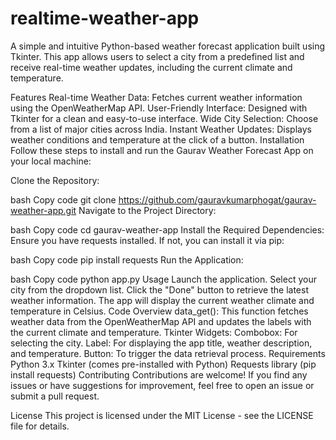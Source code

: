 # realtime-weather-app
A simple and intuitive Python-based weather forecast application built using Tkinter. This app allows users to select a city from a predefined list and receive real-time weather updates, including the current climate and temperature.

Features
Real-time Weather Data: Fetches current weather information using the OpenWeatherMap API.
User-Friendly Interface: Designed with Tkinter for a clean and easy-to-use interface.
Wide City Selection: Choose from a list of major cities across India.
Instant Weather Updates: Displays weather conditions and temperature at the click of a button.
Installation
Follow these steps to install and run the Gaurav Weather Forecast App on your local machine:

Clone the Repository:

bash
Copy code
git clone https://github.com/gauravkumarphogat/gaurav-weather-app.git
Navigate to the Project Directory:

bash
Copy code
cd gaurav-weather-app
Install the Required Dependencies: Ensure you have requests installed. If not, you can install it via pip:

bash
Copy code
pip install requests
Run the Application:

bash
Copy code
python app.py
Usage
Launch the application.
Select your city from the dropdown list.
Click the "Done" button to retrieve the latest weather information.
The app will display the current weather climate and temperature in Celsius.
Code Overview
data_get(): This function fetches weather data from the OpenWeatherMap API and updates the labels with the current climate and temperature.
Tkinter Widgets:
Combobox: For selecting the city.
Label: For displaying the app title, weather description, and temperature.
Button: To trigger the data retrieval process.
Requirements
Python 3.x
Tkinter (comes pre-installed with Python)
Requests library (pip install requests)
Contributing
Contributions are welcome! If you find any issues or have suggestions for improvement, feel free to open an issue or submit a pull request.

License
This project is licensed under the MIT License - see the LICENSE file for details.

